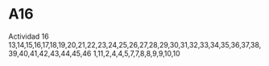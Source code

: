 # A16
Actividad 16
13,14,15,16,17,18,19,20,21,22,23,24,25,26,27,28,29,30,31,32,33,34,35,36,37,38,39,40,41,42,43,44,45,46
1,11,2,4,4,5,7,7,8,8,9,9,10,10